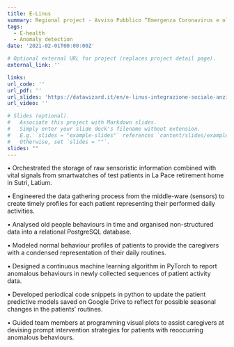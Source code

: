 ```yaml
---
title: E-Linus
summary: Regional project - Avviso Pubblico “Emergenza Coronavirus e oltre” - Domanda prot. n. A0376-2020-070051, CUP; F84E21000000006) in support to DATAWIZARD SRL
tags:
  - E-health
  - Anomaly detection
date: '2021-02-01T00:00:00Z'

# Optional external URL for project (replaces project detail page).
external_link: ''

links:
url_code: ''
url_pdf: ''
url_slides: 'https://datawizard.it/en/e-linus-integrazione-sociale-anziani/'
url_video: ''

# Slides (optional).
#   Associate this project with Markdown slides.
#   Simply enter your slide deck's filename without extension.
#   E.g. `slides = "example-slides"` references `content/slides/example-slides.md`.
#   Otherwise, set `slides = ""`.
slides: ""
---
```


• Orchestrated the storage of raw sensoristic information combined with vital signals from smartwatches of test patients in La Pace retirement home in Sutri, Latium.

• Engineered the data gathering process from the middle-ware (sensors) to create timely profiles for each patient representing their performed daily activities.

• Analysed old people behaviours in time and organised non-structured data into a relational PostgreSQL database.

• Modeled normal behaviour profiles of patients to provide the caregivers with a condensed representation of their daily routines.

• Designed a continuous machine learning algorithm in PyTorch to report anomalous behaviours in newly collected sequences of patient activity data.

• Developed periodical code snippets in python to update the patient predictive models saved on Google Drive to reflect for possible seasonal changes in the patients’ routines.

• Guided team members at programming visual plots to assist caregivers at devising prompt intervention strategies for patients with reoccurring anomalous behaviours.

